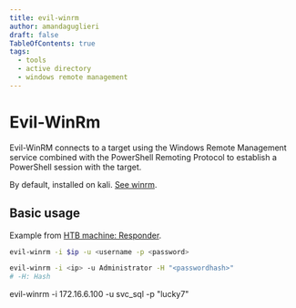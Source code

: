 ```yaml
---
title: evil-winrm 
author: amandaguglieri
draft: false
TableOfContents: true
tags:
  - tools
  - active directory
  - windows remote management
---
```

# Evil-WinRm

Evil-WinRM connects to a target using the Windows Remote Management service combined with the PowerShell Remoting Protocol to establish a PowerShell session with the target.

By default, installed on kali. [See winrm](5985-5986-winrm-windows-remote-management.md).


## Basic usage

Example from [HTB machine: Responder](htb-responder.md).

```bash
evil-winrm -i $ip -u <username -p <password>

evil-winrm -i <ip> -u Administrator -H "<passwordhash>"
# -H: Hash
```


evil-winrm -i 172.16.6.100 -u svc_sql -p "lucky7"


